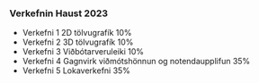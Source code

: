 ### Verkefnin Haust 2023
- Verkefni 1 2D tölvugrafík 10%
- Verkefni 2 3D tölvugrafík 10%
- Verkefni 3 Viðbótarveruleiki 10%
- Verkefni 4 Gagnvirk viðmótshönnun og notendaupplifun 35%
- Verkefni 5 Lokaverkefni 35%
